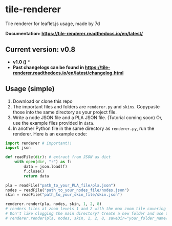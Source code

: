 # tile-renderer
Tile renderer for leaflet.js usage, made by 7d

**Documentation: https://tile-renderer.readthedocs.io/en/latest/**

## Current version: v0.8
* **v1.0 ()**
  * 
* **Past changelogs can be found in https://tile-renderer.readthedocs.io/en/latest/changelog.html**

## Usage (simple)
1. Download or clone this repo
2. The important files and folders are `renderer.py` and `skins`. Copypaste those into the same directory as your project file.
3. Write a node JSON file and a PLA JSON file. (Tutorial coming soon) Or, use the example files provided in `data`.
4. In another Python file in the same directory as `renderer.py`, run the renderer. Here is an example code:
```python
import renderer # important!!
import json

def readFile(dir): # extract from JSON as dict
    with open(dir, "r") as f:
        data = json.load(f)
        f.close()
        return data

pla = readFile("path_to_your_PLA_file/pla.json")
nodes = readFile("path_to_your_nodes_file/nodes.json")
skin = readFile("path_to_your_skin_file/skin.json")

renderer.render(pla, nodes, skin, 1, 2, 8)
# renders tiles at zoom levels 1 and 2 with the max zoom tile covering 8 units
# Don't like clogging the main directory? Create a new folder and use this instead:
# renderer.render(pla, nodes, skin, 1, 2, 8, saveDir="your_folder_name/")
```